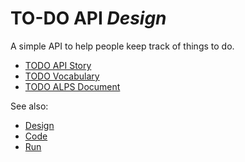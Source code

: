# TO-DO API _Design_

A simple API to help people keep track of things to do.

* [TODO API Story](todo-story.md)
* [TODO Vocabulary](todo-vocabulary.md)
* [TODO ALPS Document](https://htmlpreview.github.io/?https://github.com/mamund/api-fundamentals/blob/main/scratch/01-design/alps/index.html)

See also:
 * [Design](../01-design/README.md)
 * [Code](../02-code/README.md)
 * [Run](../03-run/README.md)
